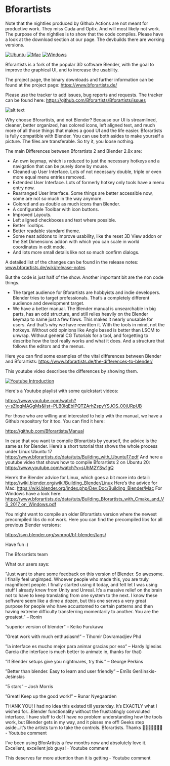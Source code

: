 # Bforartists

Note that the nightlies produced by Github Actions are not meant for productive work. They miss Cuda and Optix. And will most likely not work. The purpose of the nightlies is to  show that the code compiles. Please have a look at the download section at our page. The devbuilds there are working versions.

[![Ubuntu](https://github.com/Bforartists/Bforartists/actions/workflows/linux.yml/badge.svg)](https://github.com/Bforartists/Bforartists/actions/workflows/linux.yml)
[![Mac](https://github.com/Bforartists/Bforartists/actions/workflows/mac.yml/badge.svg)](https://github.com/Bforartists/Bforartists/actions/workflows/mac.yml)
[![Windows](https://github.com/Bforartists/Bforartists/actions/workflows/windows.yml/badge.svg)](https://github.com/Bforartists/Bforartists/actions/workflows/windows.yml)

Bforartists is a fork of the popular 3D software Blender, with the goal to improve the graphical UI, and to increase the usability.

The project page, the binary downloads and further information can be found at the project page: https://www.bforartists.de/

Please use the tracker to add issues, bug reports and requests. The tracker can be found here: https://github.com/Bforartists/Bforartists/issues

![alt text](https://www.bforartists.de/wp-content/uploads/2020/04/modelingbfa2.jpg)

Why choose Bforartists, and not Blender? Because our UI  is streamlined, cleaner, better organized, has colored icons, left aligned text, and much more of all those things that makes a good UI and the life easier. Bforartists is fully compatible with Blender. You can use both asides to make yourself a picture. The files are transferable. So try it, you loose nothing.

The main Differences between Bforartists 2 and Blender 2.8x are:

- An own keymap, which is reduced to just the necessary hotkeys and a navigation that can be purely done by mouse.
- Cleaned up User Interface. Lots of not necessary double, triple or even more equal menu entries removed.
- Extended User Interface. Lots of formerly hotkey only tools have a menu entry now.
- Rearranged User Interface. Some things are better accessible now, some are not so much in the way anymore.
- Colored and as double as much icons than Blender.
- A configurable Toolbar with icon buttons.
- Improved Layouts.
- Left aligned checkboxes and text where possible.
- Better Tooltips.
- Better readable standard theme.
- Some neat addons to improve usability, like the reset 3D View addon or the Set Dimensions addon with which you can scale in world coordinates in edit mode.
- And lots more small details like not so much confirm dialogs.

A detailed list of the changes can be found in the release notes: www.bforartists.de/wiki/release-notes

But the code is just half of the show. Another important bit are the non code things.

- The target audience for Bforartists are hobbyists and indie developers. Blender tries to target professionals. That’s a completely different audience and development target.
- We have a better manual. The Blender manual is unsearchable in big parts, has an odd structure, and still relies heavily on the Blender keymap to name just a few flaws. This makes it nearly unusable for users. And that’s why we have rewritten it. With the tools in mind, not the hotkeys. Without odd opinions like Angle based is better than LSCM to unwrap. Without general CG Tutorials for a tool, and forgetting to describe how the tool really works and what it does. And a structure that follows the editors and the menus.

Here you can find some examples of the vital differences between Blender and Bforartists: https://www.bforartists.de/the-differences-to-blender/

This youtube video describes the differences by showing them.

[![Youtube Introduction](https://img.youtube.com/vi/xAJQsKRi3sY/0.jpg)](https://www.youtube.com/watch?v=xAJQsKRi3sY)

Here's a Youtube playlist with some quickstart videos:

https://www.youtube.com/watch?v=sZlqqMAGgMs&list=PLB0iqEbIPQTZArhZspyYSJOS_00jURpUB

For those who are willing and interested to help with the manual, we have a Github repository for it too. You can find it here: 

https://github.com/Bforartists/Manual

In case that you want to compile Bforartists by yourself, the advice is the same as for Blender. Here’s a short tutorial that shows the whole process under Linux Ubuntu 17 https://www.bforartists.de/data/tuts/Building_with_Ubuntu17.pdf
And here a youtube video that shows how to compile Bforartists 2 on Ubuntu 20: https://www.youtube.com/watch?v=sUhM2YSw1gQ

Here’s the Blender advice for Linux, which goes a bit more into detail: https://wiki.blender.org/wiki/Building_Blender/Linux
Here’s the advice for Mac: https://wiki.blender.org/index.php/Dev:Doc/Building_Blender/Mac
For Windows have a look here: https://www.bforartists.de/data/tuts/Building_Bforartists_with_Cmake_and_VS_2017_on_Windows.pdf

You might want to compile an older Bforartists version where the newest precompiled libs do not work. Here you can find the precompiled libs for all previous Blender versions:

https://svn.blender.org/svnroot/bf-blender/tags/

Have fun :)

The Bforartists team

What our users says:

”Just want to share some feedback on this version of Blender. So awesome. I finally feel ungimped. Whoever people who made this, you are truly magnificent people. I finally started using it today, and felt let I was using stuff I already knew from Unity and Unreal. It’s a massive relief on the brain not to have to keep translating from one system to the next. I know these software seem like a dime a dozen, but this one serves a very great purpose for people who have accustomed to certain patterns and then having extreme difficulty transferring momentarily to another. You are the greatest.” – Ronin

”superior version of blender” – Keiko Furukawa

”Great work with much enthusiasm!” – Tihomir Dovramadjiev Phd

”la interface es mucho mejor para animar gracias por eso” – Hardy Iglesias Garcia (the interface is much better to animate in, thanks for that)

”If Blender setups give you nightmares, try this.” – George Perkins

”Better than blender. Easy to learn and user friendly” – Emīls Geršinskis-Ješinskis

”5 stars” – Josh Morris

”Great! Keep up the good work!” – Runar Nyegaarden

THANK YOU! I had no idea this existed till yesterday. It’s EXACTLY what I wished for...Blender functionality without the frustratingly convoluted interface. I have stuff to do! I have no problem understanding how the tools work, but Blender gets in my way, and it pisses me off! Geeks step aside...it’s the artists turn to take the controls. Bforartists. Thanks 🙏🍷🎩🎩🎩🎩🎩 - Youtube comment

I’ve been using BforArtists a few months now and absolutely love it. Excellent, excellent job guys! - Youtube comment

This deserves far more attention than it is getting - Youtube comment






